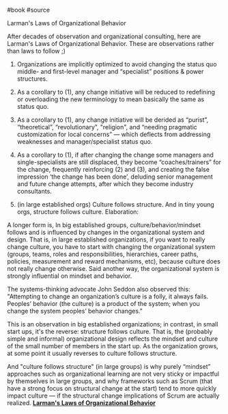 #book #source

Larman's Laws of Organizational Behavior

After decades of observation and organizational consulting, here are Larman's Laws of Organizational Behavior. These are observations rather than laws to follow ;)

1. Organizations are implicitly optimized to avoid changing the status quo middle- and first-level manager and “specialist” positions & power structures.

2. As a corollary to (1), any change initiative will be reduced to redefining or overloading the new terminology to mean basically the same as status quo.

3. As a corollary to (1), any change initiative will be derided as “purist”, “theoretical”, “revolutionary”, "religion", and “needing pragmatic customization for local concerns” — which deflects from addressing weaknesses and manager/specialist status quo.

4. As a corollary to (1), if after changing the change some managers and single-specialists are still displaced, they become “coaches/trainers” for the change, frequently reinforcing (2) and (3), and creating the false impression ‘the change has been done’, deluding senior management and future change attempts, after which they become industry consultants.

5. (in large established orgs) Culture follows structure. And in tiny young orgs, structure follows culture.
Elaboration:

A longer form is, In big established groups, culture/behavior/mindset follows and is influenced by changes in the organizational system and design. That is, in large established organizations, if you want to really change culture, you have to start with changing the organizational system (groups, teams, roles and responsibilities, hierarchies, career paths, policies, measurement and reward mechanisms, etc), because culture does not really change otherwise. Said another way, the organizational system is strongly influential on mindset and behavior.

The systems-thinking advocate John Seddon also observed this: "Attempting to change an organization’s culture is a folly, it always fails. Peoples’ behavior (the culture) is a product of the system; when you change the system peoples’ behavior changes."

This is an observation in big established organizations; in contrast, in small start ups, it's the reverse: structure follows culture. That is, the (probably simple and informal) organizational design reflects the mindset and culture of the small number of members in the start up. As the organization grows, at some point it usually reverses to culture follows structure.

And "culture follows structure" (in large groups) is why purely “mindset” approaches such as organizational learning are not very sticky or impactful by themselves in large groups, and why frameworks such as Scrum (that have a strong focus on structural change at the start) tend to more quickly impact culture — if the structural change implications of Scrum are actually realized.
[**Larman's Laws of Organizational Behavior**](https://www.craiglarman.com/wiki/index.php?title=Larman%27s_Laws_of_Organizational_Behavior)